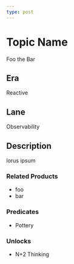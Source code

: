 ```yaml
---
type: post
---
```

# Topic Name

Foo the Bar

## Era

Reactive

## Lane

Observability

## Description

lorus ipsum

### Related Products

- foo
- bar

### Predicates

- Pottery

### Unlocks

- N+2 Thinking
